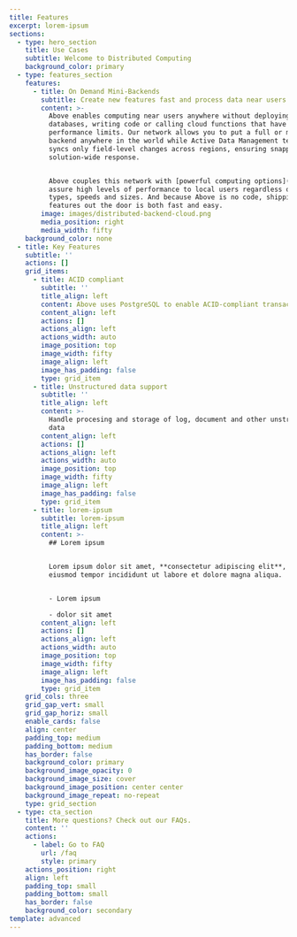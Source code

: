 ```yaml
---
title: Features
excerpt: lorem-ipsum
sections:
  - type: hero_section
    title: Use Cases
    subtitle: Welcome to Distributed Computing
    background_color: primary
  - type: features_section
    features:
      - title: On Demand Mini-Backends
        subtitle: Create new features fast and process data near users
        content: >-
          Above enables computing near users anywhere without deploying
          databases, writing code or calling cloud functions that have
          performance limits. Our network allows you to put a full or mini-
          backend anywhere in the world while Active Data Management technology
          syncs only field-level changes across regions, ensuring snappy
          solution-wide response. 


          Above couples this network with [powerful computing options](/faq) to
          assure high levels of performance to local users regardless of data
          types, speeds and sizes. And because Above is no code, shipping new
          features out the door is both fast and easy.
        image: images/distributed-backend-cloud.png
        media_position: right
        media_width: fifty
    background_color: none
  - title: Key Features
    subtitle: ''
    actions: []
    grid_items:
      - title: ACID compliant
        subtitle: ''
        title_align: left
        content: Above uses PostgreSQL to enable ACID-compliant transactions
        content_align: left
        actions: []
        actions_align: left
        actions_width: auto
        image_position: top
        image_width: fifty
        image_align: left
        image_has_padding: false
        type: grid_item
      - title: Unstructured data support
        subtitle: ''
        title_align: left
        content: >-
          Handle procesing and storage of log, document and other unstructured
          data
        content_align: left
        actions: []
        actions_align: left
        actions_width: auto
        image_position: top
        image_width: fifty
        image_align: left
        image_has_padding: false
        type: grid_item
      - title: lorem-ipsum
        subtitle: lorem-ipsum
        title_align: left
        content: >-
          ## Lorem ipsum


          Lorem ipsum dolor sit amet, **consectetur adipiscing elit**, sed do
          eiusmod tempor incididunt ut labore et dolore magna aliqua.


          - Lorem ipsum

          - dolor sit amet
        content_align: left
        actions: []
        actions_align: left
        actions_width: auto
        image_position: top
        image_width: fifty
        image_align: left
        image_has_padding: false
        type: grid_item
    grid_cols: three
    grid_gap_vert: small
    grid_gap_horiz: small
    enable_cards: false
    align: center
    padding_top: medium
    padding_bottom: medium
    has_border: false
    background_color: primary
    background_image_opacity: 0
    background_image_size: cover
    background_image_position: center center
    background_image_repeat: no-repeat
    type: grid_section
  - type: cta_section
    title: More questions? Check out our FAQs.
    content: ''
    actions:
      - label: Go to FAQ
        url: /faq
        style: primary
    actions_position: right
    align: left
    padding_top: small
    padding_bottom: small
    has_border: false
    background_color: secondary
template: advanced
---
```

